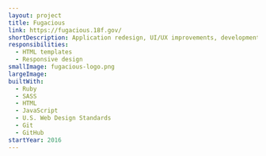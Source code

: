 ```yaml
---
layout: project
title: Fugacious
link: https://fugacious.18f.gov/
shortDescription: Application redesign, UI/UX improvements, development
responsibilities:
  - HTML templates
  - Responsive design
smallImage: fugacious-logo.png
largeImage:
builtWith:
  - Ruby
  - SASS
  - HTML
  - JavaScript
  - U.S. Web Design Standards
  - Git
  - GitHub
startYear: 2016
---
```


